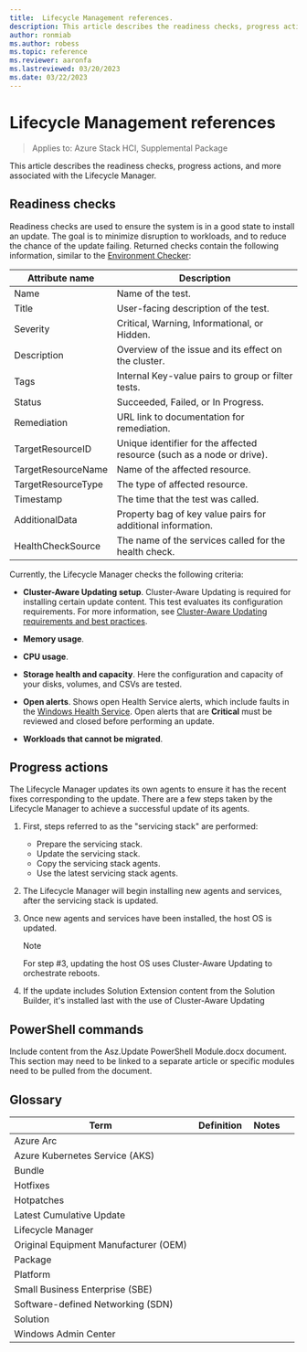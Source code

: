 ```yaml
---
title:  Lifecycle Management references.
description: This article describes the readiness checks, progress actions, and more associated with the Lifecycle Manager.
author: ronmiab
ms.author: robess
ms.topic: reference
ms.reviewer: aaronfa
ms.lastreviewed: 03/20/2023
ms.date: 03/22/2023
---
```


# Lifecycle Management references

> Applies to: Azure Stack HCI, Supplemental Package

This article describes the readiness checks, progress actions, and more associated with the Lifecycle Manager.

## Readiness checks

Readiness checks are used to ensure the system is in a good state to install an update. The goal is to minimize disruption to workloads, and to reduce the chance of the update failing. Returned checks contain the following information, similar to the [Environment Checker](../manage/use-environment-checker.md):

|Attribute name     | Description                                                            |
|-------------------|------------------------------------------------------------------------|
|Name               | Name of the test.                                                      |
|Title              | User-facing description of the test.                                   |
|Severity           | Critical, Warning, Informational, or Hidden.                           |
|Description        | Overview of the issue and its effect on the cluster.                   |
|Tags               | Internal Key-value pairs to group or filter tests.                     |
|Status             | Succeeded, Failed, or In Progress.                                     |
|Remediation        | URL link to documentation for remediation.                             |
|TargetResourceID   | Unique identifier for the affected resource (such as a node or drive). |
|TargetResourceName | Name of the affected resource.                                         |
|TargetResourceType | The type of affected resource.                                         |
|Timestamp          | The time that the test was called.                                     |
|AdditionalData     | Property bag of key value pairs for additional information.            |
|HealthCheckSource  | The name of the services called for the health check.                  |

Currently, the Lifecycle Manager checks the following criteria:

- **Cluster-Aware Updating setup**. Cluster-Aware Updating is required for installing certain update content. This test evaluates its configuration requirements. For more information, see [Cluster-Aware Updating requirements and best practices](/windows-server/failover-clustering/cluster-aware-updating-requirements).

- **Memory usage**.

- **CPU usage**.

- **Storage health and capacity**. Here the configuration and capacity of your disks, volumes, and CSVs are tested.

- **Open alerts**. Shows open Health Service alerts, which include faults in the [Windows Health Service](../manage/health-service-faults.md). Open alerts that are **Critical** must be reviewed and closed before performing an update.

- **Workloads that cannot be migrated**.

## Progress actions

The Lifecycle Manager updates its own agents to ensure it has the recent fixes corresponding to the update. There are a few steps taken by the Lifecycle Manager to achieve a successful update of its agents.

1. First, steps referred to as the "servicing stack" are performed:

    - Prepare the servicing stack.
    - Update the servicing stack.
    - Copy the servicing stack agents.
    - Use the latest servicing stack agents.

2. The Lifecycle Manager will begin installing new agents and services, after the servicing stack is updated.

3. Once new agents and services have been installed, the host OS is updated.

    > [!NOTE]
    > For step #3, updating the host OS uses Cluster-Aware Updating to orchestrate reboots.

4. If the update includes Solution Extension content from the Solution Builder, it's installed last with the use of Cluster-Aware Updating

## PowerShell commands

Include content from the Asz.Update PowerShell Module.docx document. This section may need to be linked to a separate article or specific modules need to be pulled from the document.

## Glossary

| Term                                   | Definition  | Notes     |
|----------------------------------------|-------------|-----------|
| Azure Arc                              |             |           |
| Azure Kubernetes Service (AKS)         |             |           |
| Bundle                                 |             |           |
| Hotfixes                               |             |           |
| Hotpatches                             |             |           |
| Latest Cumulative Update               |             |           |
| Lifecycle Manager                      |             |           |
| Original Equipment Manufacturer (OEM)  |             |           |
| Package                                |             |           |
| Platform                               |             |           |
| Small Business Enterprise (SBE)        |             |           |
| Software-defined Networking (SDN)      |             |           |
| Solution                               |             |           |
| Windows Admin Center                   |             |           |
